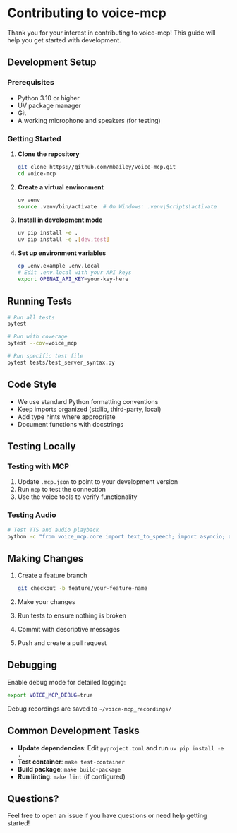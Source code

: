 # Contributing to voice-mcp

Thank you for your interest in contributing to voice-mcp! This guide will help you get started with development.

## Development Setup

### Prerequisites

- Python 3.10 or higher
- UV package manager
- Git
- A working microphone and speakers (for testing)

### Getting Started

1. **Clone the repository**
   ```bash
   git clone https://github.com/mbailey/voice-mcp.git
   cd voice-mcp
   ```

2. **Create a virtual environment**
   ```bash
   uv venv
   source .venv/bin/activate  # On Windows: .venv\Scripts\activate
   ```

3. **Install in development mode**
   ```bash
   uv pip install -e .
   uv pip install -e .[dev,test]
   ```

4. **Set up environment variables**
   ```bash
   cp .env.example .env.local
   # Edit .env.local with your API keys
   export OPENAI_API_KEY=your-key-here
   ```

## Running Tests

```bash
# Run all tests
pytest

# Run with coverage
pytest --cov=voice_mcp

# Run specific test file
pytest tests/test_server_syntax.py
```

## Code Style

- We use standard Python formatting conventions
- Keep imports organized (stdlib, third-party, local)
- Add type hints where appropriate
- Document functions with docstrings

## Testing Locally

### Testing with MCP

1. Update `.mcp.json` to point to your development version
2. Run `mcp` to test the connection
3. Use the voice tools to verify functionality

### Testing Audio

```bash
# Test TTS and audio playback
python -c "from voice_mcp.core import text_to_speech; import asyncio; asyncio.run(text_to_speech(...))"
```

## Making Changes

1. Create a feature branch
   ```bash
   git checkout -b feature/your-feature-name
   ```

2. Make your changes
3. Run tests to ensure nothing is broken
4. Commit with descriptive messages
5. Push and create a pull request

## Debugging

Enable debug mode for detailed logging:
```bash
export VOICE_MCP_DEBUG=true
```

Debug recordings are saved to `~/voice-mcp_recordings/`

## Common Development Tasks

- **Update dependencies**: Edit `pyproject.toml` and run `uv pip install -e .`
- **Test container**: `make test-container`
- **Build package**: `make build-package`
- **Run linting**: `make lint` (if configured)

## Questions?

Feel free to open an issue if you have questions or need help getting started!